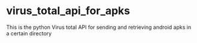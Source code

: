 virus_total_api_for_apks
========================

This is the python Virus total API for sending and retrieving android apks  in a certain directory 
